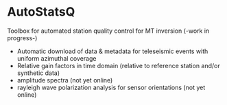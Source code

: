 # AutoStatsQ
Toolbox for automated station quality control for MT inversion (-work in progress-)

- Automatic download of data & metadata for teleseismic events with uniform azimuthal coverage
- Relative gain factors in time domain (relative to reference station and/or synthetic data)
- amplitude spectra (not yet online)
- rayleigh wave polarization analysis for sensor orientations (not yet online)


